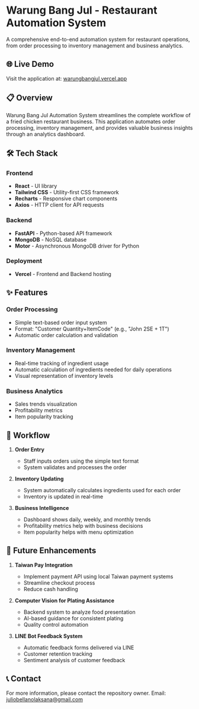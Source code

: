 # Warung Bang Jul - Restaurant Automation System

A comprehensive end-to-end automation system for restaurant operations, from order processing to inventory management and business analytics.

## 🌐 Live Demo

Visit the application at: [warungbangjul.vercel.app](https://warungbangjul.vercel.app)

## 📋 Overview

Warung Bang Jul Automation System streamlines the complete workflow of a fried chicken restaurant business. This application automates order processing, inventory management, and provides valuable business insights through an analytics dashboard.

## 🛠️ Tech Stack

### Frontend
- **React** - UI library
- **Tailwind CSS** - Utility-first CSS framework
- **Recharts** - Responsive chart components
- **Axios** - HTTP client for API requests

### Backend
- **FastAPI** - Python-based API framework
- **MongoDB** - NoSQL database
- **Motor** - Asynchronous MongoDB driver for Python

### Deployment
- **Vercel** - Frontend and Backend hosting

## ✨ Features

### Order Processing
- Simple text-based order input system
- Format: "Customer Quantity+ItemCode" (e.g., "John 2SE + 1T")
- Automatic order calculation and validation

### Inventory Management
- Real-time tracking of ingredient usage
- Automatic calculation of ingredients needed for daily operations
- Visual representation of inventory levels

### Business Analytics
- Sales trends visualization
- Profitability metrics
- Item popularity tracking

## 🔄 Workflow

1. **Order Entry**
   - Staff inputs orders using the simple text format
   - System validates and processes the order

2. **Inventory Updating**
   - System automatically calculates ingredients used for each order
   - Inventory is updated in real-time

3. **Business Intelligence**
   - Dashboard shows daily, weekly, and monthly trends
   - Profitability metrics help with business decisions
   - Item popularity helps with menu optimization

## 🚀 Future Enhancements

1. **Taiwan Pay Integration**
   - Implement payment API using local Taiwan payment systems
   - Streamline checkout process
   - Reduce cash handling

2. **Computer Vision for Plating Assistance**
   - Backend system to analyze food presentation
   - AI-based guidance for consistent plating
   - Quality control automation

3. **LINE Bot Feedback System**
   - Automatic feedback forms delivered via LINE
   - Customer retention tracking
   - Sentiment analysis of customer feedback


## 📞 Contact

For more information, please contact the repository owner.
Email: juliobellanolaksana@gmail.com